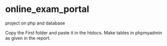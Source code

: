 # online_exam_portal
project on php and database

Copy the First folder and paste it in the htdocs.
Make tables in phpmyadmin as given in the report.
